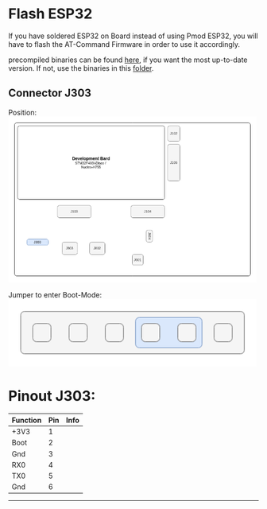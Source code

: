 # Flash ESP32

If you have soldered ESP32 on Board instead of using Pmod ESP32, you will have to flash the AT-Command Firmware in order to use it accordingly.

precompiled binaries can be found [here](https://github.com/espressif/esp-at/actions), if you want the most up-to-date version. If not, use the binaries in this [folder](../esp32-wroom-at/build/).


## Connector J303

Position:  
<img src=../../Hardware/Diagramms/HardwareJumper-J303.png width="500">

Jumper to enter Boot-Mode:  
<img src=../../Hardware/Diagramms/HardwareJumper-J303_Boot.png width="500">

# Pinout J303:

| Function | Pin | Info |
|----------|-----|------|
| +3V3     | 1   | |
| Boot     | 2   | |
| Gnd      | 3   | |
| RX0      | 4   | |
| TX0      | 5   | |
| Gnd      | 6   | |

---


